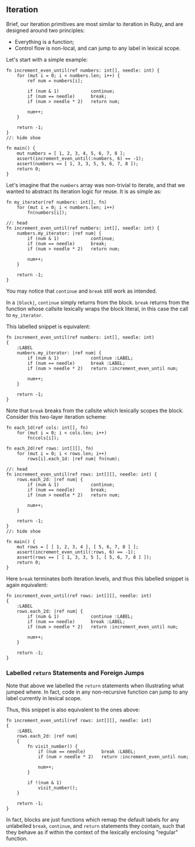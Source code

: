 
## Iteration

Brief, our iteration primitives are most similar to iteration in Ruby, and are designed around two principles:

- Everything is a function;
- Control flow is non-local, and can jump to any label in lexical scope.

Let's start with a simple example:

```
fn increment_even_until(ref numbers: int[], needle: int) {
    for (mut i = 0; i < numbers.len; i++) {
        ref num = numbers[i];

        if (num & 1)            continue;
        if (num == needle)      break;
        if (num > needle * 2)   return num;

        num++;
    }

    return -1;
}
//: hide shoe

fn main() {
    mut numbers = [ 1, 2, 3, 4, 5, 6, 7, 8 ];
    assert(increment_even_until(:numbers, 6) == -1);
    assert(numbers == [ 1, 3, 3, 5, 5, 6, 7, 8 ]);
    return 0;
}
```

Let's imagine that the `numbers` array was non-trivial to iterate, and that we wanted to abstract its iteration logic for reuse. It is as simple as:

```
fn my_iterator(ref numbers: int[], fn)
    for (mut i = 0; i < numbers.len; i++)
        fn(numbers[i]);

//: head
fn increment_even_until(ref numbers: int[], needle: int) {
    numbers.my_iterator: |ref num| {
        if (num & 1)            continue;
        if (num == needle)      break;
        if (num > needle * 2)   return num;

        num++;
    }

    return -1;
}
```

You may notice that `continue` and `break` still work as intended.

In a `|block|`, `continue` simply returns from the block. `break` returns from the function whose callsite lexically wraps the block literal, in this case the call to `my_iterator`.

This labelled snippet is equivalent:

```
fn increment_even_until(ref numbers: int[], needle: int)
{
    :LABEL
    numbers.my_iterator: |ref num| {
        if (num & 1)            continue :LABEL;
        if (num == needle)      break :LABEL;
        if (num > needle * 2)   return :increment_even_until num;

        num++;
    }

    return -1;
}
```

Note that `break` breaks from the callsite which lexically scopes the block. Consider this two-layer iteration scheme:

```
fn each_1d(ref cols: int[], fn)
    for (mut i = 0; i < cols.len; i++)
        fn(cols[i]);

fn each_2d(ref rows: int[][], fn)
    for (mut i = 0; i < rows.len; i++)
        rows[i].each_1d: |ref num| fn(num);

//: head
fn increment_even_until(ref rows: int[][], needle: int) {
    rows.each_2d: |ref num| {
        if (num & 1)            continue;
        if (num == needle)      break;
        if (num > needle * 2)   return num;

        num++;
    }

    return -1;
}
//: hide shoe

fn main() {
    mut rows = [ [ 1, 2, 3, 4 ], [ 5, 6, 7, 8 ] ];
    assert(increment_even_until(:rows, 6) == -1);
    assert(rows == [ [ 1, 3, 3, 5 ], [ 5, 6, 7, 8 ] ]);
    return 0;
}
```

Here `break` terminates both iteration levels, and thus this labelled snippet is again equivalent:

```
fn increment_even_until(ref rows: int[][], needle: int)
{
    :LABEL
    rows.each_2d: |ref num| {
        if (num & 1)            continue :LABEL;
        if (num == needle)      break :LABEL;
        if (num > needle * 2)   return :increment_even_until num;

        num++;
    }

    return -1;
}
```

### Labelled `return` Statements and Foreign Jumps

Note that above we labelled the `return` statements when illustrating what jumped where. In fact, code in any non-recursive function can jump to any label currently in lexical scope.

Thus, this snippet is also equivalent to the ones above:

```
fn increment_even_until(ref rows: int[][], needle: int)
{
    :LABEL
    rows.each_2d: |ref num|
    {
        fn visit_number() {
            if (num == needle)      break :LABEL;
            if (num > needle * 2)   return :increment_even_until num;

            num++;
        }

        if !(num & 1)
            visit_number();
    }

    return -1;
}
```

In fact, blocks are just functions which remap the default labels for any unlabelled `break`, `continue`, and `return` statements they contain, such that they behave as if within the context of the lexically enclosing "regular" function.
